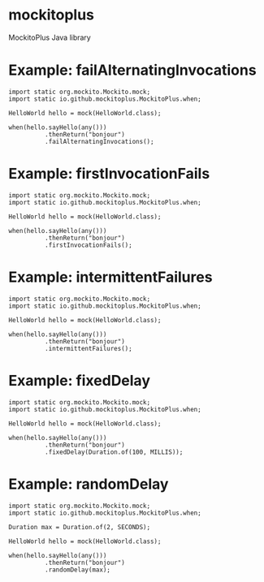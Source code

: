 # mockitoplus
MockitoPlus Java library

# Example: failAlternatingInvocations

```
import static org.mockito.Mockito.mock;
import static io.github.mockitoplus.MockitoPlus.when;

HelloWorld hello = mock(HelloWorld.class);

when(hello.sayHello(any()))
          .thenReturn("bonjour")
          .failAlternatingInvocations();

```

# Example: firstInvocationFails

```
import static org.mockito.Mockito.mock;
import static io.github.mockitoplus.MockitoPlus.when;

HelloWorld hello = mock(HelloWorld.class);

when(hello.sayHello(any()))
          .thenReturn("bonjour")
          .firstInvocationFails();

```

# Example: intermittentFailures

```
import static org.mockito.Mockito.mock;
import static io.github.mockitoplus.MockitoPlus.when;

HelloWorld hello = mock(HelloWorld.class);

when(hello.sayHello(any()))
          .thenReturn("bonjour")
          .intermittentFailures();

```

# Example:  fixedDelay

```
import static org.mockito.Mockito.mock;
import static io.github.mockitoplus.MockitoPlus.when;

HelloWorld hello = mock(HelloWorld.class);

when(hello.sayHello(any()))
          .thenReturn("bonjour")
          .fixedDelay(Duration.of(100, MILLIS));

```

# Example:  randomDelay

```
import static org.mockito.Mockito.mock;
import static io.github.mockitoplus.MockitoPlus.when;

Duration max = Duration.of(2, SECONDS);

HelloWorld hello = mock(HelloWorld.class);

when(hello.sayHello(any()))
          .thenReturn("bonjour")
          .randomDelay(max);

```
